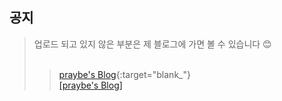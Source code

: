 ## 공지
>  업로드 되고 있지 않은 부분은 제 블로그에 가면 볼 수 있습니다 😊<br><br>
>>  [praybe's Blog](https://praybe.tistory.com/category/%EA%B8%B0%EC%88%A0%EB%A9%B4%EC%A0%91%EC%A4%80%EB%B9%84){:target="blank_"}<br>
>>  <a href="https://praybe.tistory.com/category/%EA%B8%B0%EC%88%A0%EB%A9%B4%EC%A0%91%EC%A4%80%EB%B9%84" target="_blank">[praybe's Blog]</a>

